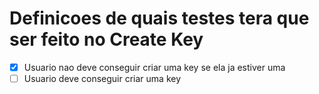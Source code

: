 # Definicoes de quais testes tera que ser feito no Create Key

- [x] Usuario nao deve conseguir criar uma key se ela ja estiver uma
- [ ] Usuario deve conseguir criar uma key